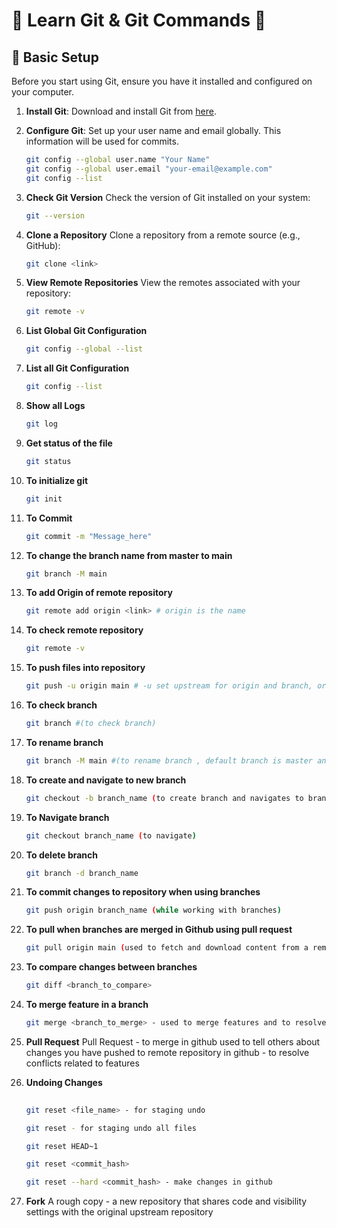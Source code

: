 # 🚀 **Learn Git & Git Commands** 🚀

## 🔧 **Basic Setup**

Before you start using Git, ensure you have it installed and configured on your computer.

1. **Install Git**:
   Download and install Git from [here](https://git-scm.com/).

2. **Configure Git**:
   Set up your user name and email globally. This information will be used for commits.

   ```bash
   git config --global user.name "Your Name"
   git config --global user.email "your-email@example.com"
   git config --list

3. **Check Git Version**
    Check the version of Git installed on your system:

    ```bash
    git --version


4. **Clone a Repository**
    Clone a repository from a remote source (e.g., GitHub):

    ```bash
    git clone <link>

5. **View Remote Repositories**
    View the remotes associated with your repository:

    ```bash
    git remote -v

6. **List Global Git Configuration**

    ```bash
    git config --global --list

7. **List all Git Configuration**

    ```bash
    git config --list

8. **Show all Logs**

    ```bash
    git log

9. **Get status of the file**

    ```bash
    git status

10. **To initialize git**

    ```bash
    git init

11. **To Commit**

    ```bash
    git commit -m "Message_here"

12. **To change the branch name from master to main**
    
    ```bash
    git branch -M main

13. **To add Origin of remote repository**

    ```bash
    git remote add origin <link> # origin is the name

14. **To check remote repository**

    ```bash
    git remote -v

15. **To push files into repository**

    ```bash
    git push -u origin main # -u set upstream for origin and branch, origin remote repository name , main branch

16. **To check branch**

    ```bash
    git branch #(to check branch)

17. **To rename branch**

    ```bash
    git branch -M main #(to rename branch , default branch is master and it is changed to main)


18. **To create and navigate to new branch**

    ```bash
    git checkout -b branch_name (to create branch and navigates to branch_name)

19. **To Navigate branch**

    ```bash
    git checkout branch_name (to navigate)

20. **To delete branch**

    ```bash
    git branch -d branch_name

21. **To commit changes to repository when using branches**

    ```bash
    git push origin branch_name (while working with branches)

22. **To pull when branches are merged in Github using pull request**

    ```bash
    git pull origin main (used to fetch and download content from a remote repo and update the local repository to match the content)

23. **To compare changes between branches**

    ```bash
    git diff <branch_to_compare>

    
24. **To merge feature in a branch**

    ```bash
    git merge <branch_to_merge> - used to merge features and to resolve conflicts related to features

25. **Pull Request**
    Pull Request - to merge in github used to tell others about changes you have pushed to remote repository in github - to resolve conflicts related to features



26. **Undoing Changes**

    ```bash
     
    git reset <file_name> - for staging undo

    git reset - for staging undo all files

    git reset HEAD~1

    git reset <commit_hash>

    git reset --hard <commit_hash> - make changes in github

27. **Fork**
    A rough copy - a new repository that shares code and visibility settings with the original upstream repository 
